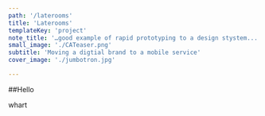 ```yaml
---
path: '/laterooms'
title: 'Laterooms'
templateKey: 'project'
note_title: '…good example of rapid prototyping to a design stystem...'
small_image: './CATeaser.png'
subtitle: 'Moving a digtial brand to a mobile service'
cover_image: './jumbotron.jpg'

---
```


##Hello

whart